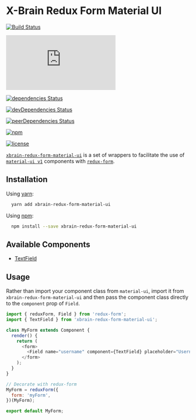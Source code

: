 # X-Brain Redux Form Material UI

[![Build Status](https://travis-ci.org/xbrain-dev/xbrain-redux-form-material-ui.svg?branch=master)](https://travis-ci.org/xbrain-dev/xbrain-redux-form-material-ui)

[![gzip size](http://img.badgesize.io/https://unpkg.com/xbrain-redux-form-material-ui/dist/xbrain-redux-form-material-ui.min.js?compression=gzip)](https://unpkg.com/xbrain-redux-form-material-ui/dist/xbrain-redux-form-material-ui.min.js)

[![dependencies Status](https://david-dm.org/xbrain-dev/xbrain-redux-form-material-ui/status.svg)](https://david-dm.org/xbrain-dev/xbrain-redux-form-material-ui)

[![devDependencies Status](https://david-dm.org/xbrain-dev/xbrain-redux-form-material-ui/dev-status.svg)](https://david-dm.org/xbrain-dev/xbrain-redux-form-material-ui?type=dev)

[![peerDependencies Status](https://david-dm.org/xbrain-dev/xbrain-redux-form-material-ui/peer-status.svg)](https://david-dm.org/xbrain-dev/xbrain-redux-form-material-ui?type=peer)

[![npm](https://img.shields.io/npm/v/xbrain-redux-form-material-ui.svg)](https://www.npmjs.com/package/xbrain-redux-form-material-ui)

[![license](https://img.shields.io/github/license/xbrain-dev/xbrain-redux-form-material-ui.svg)](https://github.com/xbrain-dev/xbrain-redux-form-material-ui)

[`xbrain-redux-form-material-ui`](https://github.com/xbrain-dev/xbrain-redux-form-material-ui)
is a set of wrappers to facilitate the use of
[`material-ui v1`](https://github.com/callemall/material-ui) components with
[`redux-form`](https://github.com/erikras/redux-form).

## Installation

Using [yarn](https://yarnpkg.com/):

```bash
  yarn add xbrain-redux-form-material-ui
```

Using [npm](https://www.npmjs.org/):

```bash
  npm install --save xbrain-redux-form-material-ui
```

## Available Components

* [TextField](https://material-ui-next.com/demos/text-fields/)

## Usage

Rather than import your component class from `material-ui`, import it from
`xbrain-redux-form-material-ui` and then pass the component class directly to
the `component` prop of `Field`.

```js
import { reduxForm, Field } from 'redux-form';
import { TextField } from 'xbrain-redux-form-material-ui';

class MyForm extends Component {
  render() {
    return (
      <form>
        <Field name="username" component={TextField} placeholder="Username" />
      </form>
    );
  }
}

// Decorate with redux-form
MyForm = reduxForm({
  form: 'myForm',
})(MyForm);

export default MyForm;
```
